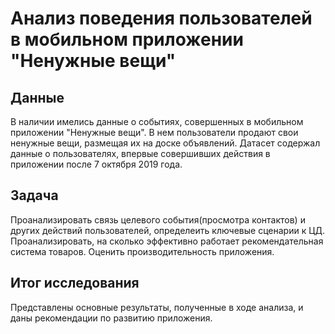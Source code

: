 # Анализ поведения пользователей в мобильном приложении "Ненужные вещи"

## Данные
В наличии имелись данные о событиях, совершенных в мобильном приложении "Ненужные вещи". В нем пользователи продают свои ненужные вещи, размещая их на доске объявлений. Датасет содержал данные о пользователях, впервые совершивших действия в приложении после 7 октября 2019 года.

## Задача
Проанализировать связь целевого события(просмотра контактов) и других действий пользователей, определеить ключевые сценарии к ЦД. Проанализировать, на сколько эффективно работает рекомендательная система товаров. Оценить производительность приложения.

## Итог исследования
Представлены основные результаты, полученные в ходе анализа, и даны рекомендации по развитию приложения. 
